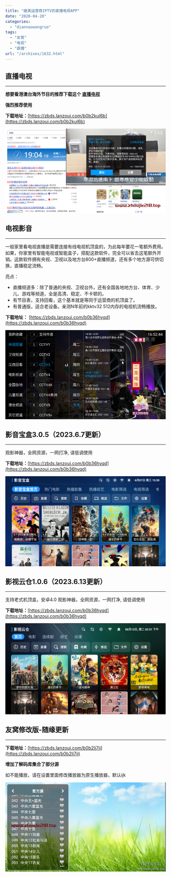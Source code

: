 ```yaml
---
title: "媲美运营商IPTV的直播电视APP"
date: "2020-04-20"
categories: 
  - "diannaowangruo"
tags: 
  - "友窝"
  - "电视"
  - "直播"
url: "/archives/1632.html"
---
```


## 直播电视

* * *

**想要看港澳台海外节目的推荐下载这个 [直播电视](http://tv.zhoujie218.top/)**

**强烈推荐使用**

**下载地址：**[https://zbds.lanzoui.com/b0b2kul6b](https://zbds.lanzoui.com/b0b2kul6b)

![img](/images/2020/04/095e77e3bcfdac1545ed6d37ce7e15b5.jpeg)

## 电视影音

* * *

一般家里看电视直播是需要连接有线电视机顶盒的，为此每年要花一笔额外费用。如果，你家里有智能电视或智能盒子，搭配这款软件，完全可以省去这笔额外开销。这款软件拥有央视、卫视以及地方台800+直播频道，还有多个地方源可供切换，直播稳定流畅。

亮点：

- 直播频道多：除了普通的央视、卫视台外，还有全国各地地方台、体育、少儿、游戏等频道，全是高清、稳定、不卡顿的。
- 有节目表，支持回看，这个基本就是等同于运营商的机顶盒了。
- 有普通版，适合老设备。亲测N年前的kktv32 512内存的电视机流畅播放。

**下载地址：** [https://zbds.lanzoui.com/b0b36hyqd](https://zbds.lanzoui.com/b0b36hyqd)

![img](/images/2020/04/c8413063de8f199ece7cb4163ade8382.jpeg)

## 影音宝盒3.0.5（2023.6.7更新）

* * *

观影神器，全网资源，一网打净, 请低调使用

**下载地址：**[https://zbds.lanzoui.com/b0b36hyqd](https://zbds.lanzoui.com/b0b36hyqd)

![image-20230607153013742](/images/2020/04/38723f95e0b98802a367a1c7b0408a7a.png)

## 影视云仓1.0.6（2023.6.13更新）

* * *

支持老式机顶盒，安卓4.0 观影神器，全网资源，一网打净, 请低调使用

**下载地址：**[https://zbds.lanzoui.com/b0b36hyqd](https://zbds.lanzoui.com/b0b36hyqd)

![image-20230613145144445](/images/2020/04/6f59e6ed9fa14e6f5164e3eb166c521f.png)

## 友窝修改版-随缘更新

* * *

**下载地址：**[https://zbds.lanzoui.com/b0b2lj7ij](https://zbds.lanzoui.com/b0b2lj7ij)

**增加了解码库集合了部分源**

如不能播放，请在设置里面修改播放器为原生播放器，默认ijk

![img](/images/2020/04/672e78ec9be4636b74c26658e1c8c592.jpeg)
